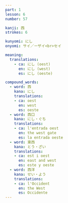 ```yaml
---
part: 1
lesson: 6
number: 57

kanji: 西
strokes: 6

kunyomi: にし
onyomi: サイ／ーザイ<br>セイ

meaning:
  translations:
    - ca: にし (oest)
      en: にし (west)
      es: にし (oeste)

compound_words:
  - word: 西
    kana: にし
    translations:
    - ca: oest
      en: west
      es: oeste
  - word: 西口
    kana: にし・ぐち
    translations:
    - ca: l'entrada oest
      en: the west gate
      es: la entrada oeste
  - word: 東西
    kana: とう・ざい
    translations:
    - ca: est i oest
      en: east and west
      es: este y oeste
  - word: 西洋
    kana: せい・よう
    translations:
    - ca: l'Occident
      en: the West
      es: Occidente
---
```

